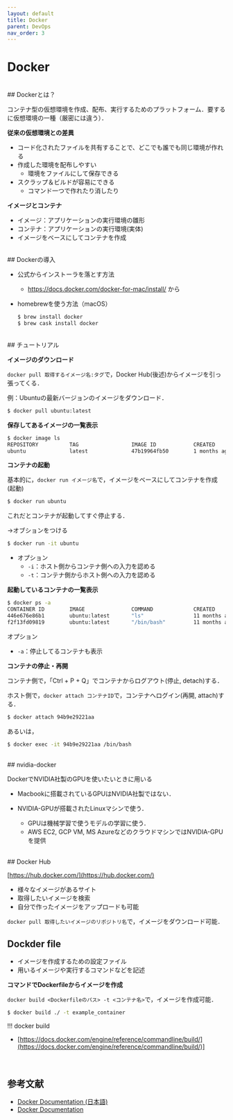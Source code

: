 ```yaml
---
layout: default
title: Docker
parent: DevOps
nav_order: 3
---
```


# Docker


<br>
## Dockerとは？

コンテナ型の仮想環境を作成、配布、実行するためのプラットフォーム．要するに仮想環境の一種（厳密には違う）．



**従来の仮想環境との差異**

- コード化されたファイルを共有することで、どこでも誰でも同じ環境が作れる
- 作成した環境を配布しやすい
  - 環境をファイルにして保存できる
- スクラップ＆ビルドが容易にできる
  - コマンド一つで作れたり消したり



**イメージとコンテナ**

- イメージ：アプリケーションの実行環境の雛形
- コンテナ：アプリケーションの実行環境(実体)
- イメージをベースにしてコンテナを作成




<br>
## Dockerの導入

- 公式からインストーラを落とす方法

  - https://docs.docker.com/docker-for-mac/install/ から

- homebrewを使う方法（macOS）

  ```bash
  $ brew install docker
  $ brew cask install docker
  ```

  


<br>
## チュートリアル



**イメージのダウンロード**

`docker pull 取得するイメージ名:タグ`で，Docker Hub(後述)からイメージを引っ張ってくる．

例：Ubuntuの最新バージョンのイメージをダウンロード．

```bash
$ docker pull ubuntu:latest
```



**保存してあるイメージの一覧表示**

```bash
$ docker image ls
REPOSITORY          TAG                 IMAGE ID            CREATED             SIZE
ubuntu              latest              47b19964fb50        1 months ago       88.1MB

```



**コンテナの起動**

基本的に，`docker run イメージ名`で，イメージをベースにしてコンテナを作成(起動)

```bash
$ docker run ubuntu
```

これだとコンテナが起動してすぐ停止する．

→オブションをつける



```bash
$ docker run -it ubuntu
```



- オプション
  - `-i`：ホスト側からコンテナ側への入力を認める
  - `-t`：コンテナ側からホスト側への入力を認める



**起動しているコンテナの一覧表示**

```bash
$ docker ps -a
CONTAINER ID        IMAGE               COMMAND             CREATED             STATUS                       PORTS               NAMES
446e676e86b1        ubuntu:latest       "ls"                11 months ago       Exited (0) 11 months ago                         condescending_archimedes
f2f13fd09819        ubuntu:latest       "/bin/bash"         11 months ago       Exited (255) 11 months ago                       vibrant_liskov

```



オプション

- `-a`：停止してるコンテナも表示





**コンテナの停止・再開**

コンテナ側で，「Ctrl + P + Q」でコンテナからログアウト(停止, detach)する．

ホスト側で，`docker attach コンテナID`で，コンテナへログイン(再開, attach)する．

```bash
$ docker attach 94b9e29221aa
```

あるいは，

```bash
$ docker exec -it 94b9e29221aa /bin/bash
```




<br>
## nvidia-docker

DockerでNVIDIA社製のGPUを使いたいときに用いる

- Macbookに搭載されているGPUはNVIDIA社製ではない．

- NVIDIA-GPUが搭載されたLinuxマシンで使う．
  - GPUは機械学習で使うモデルの学習に使う．
  - AWS EC2, GCP VM, MS AzureなどのクラウドマシンではNVIDIA-GPUを提供


<br>
## Docker Hub

[https://hub.docker.com/](https://hub.docker.com/)



- 様々なイメージがあるサイト
- 取得したいイメージを検索
- 自分で作ったイメージをアップロードも可能



`docker pull 取得したいイメージのリポジトリ名`で，イメージをダウンロード可能．



## Dockder file

- イメージを作成するための設定ファイル
- 用いるイメージや実行するコマンドなどを記述



**コマンドでDockerfileからイメージを作成**

`docker build <Dockerfileのパス> -t <コンテナ名>`で，イメージを作成可能．

```bash
$ docker build ./ -t example_container
```



!!! docker build

- [https://docs.docker.com/engine/reference/commandline/build/](https://docs.docker.com/engine/reference/commandline/build/)]




<br>

## 参考文献

- [Docker Documentation (日本語)]([http://docs.docker.jp/](http://docs.docker.jp/))
- [Docker Documentation](https://docs.docker.com/)